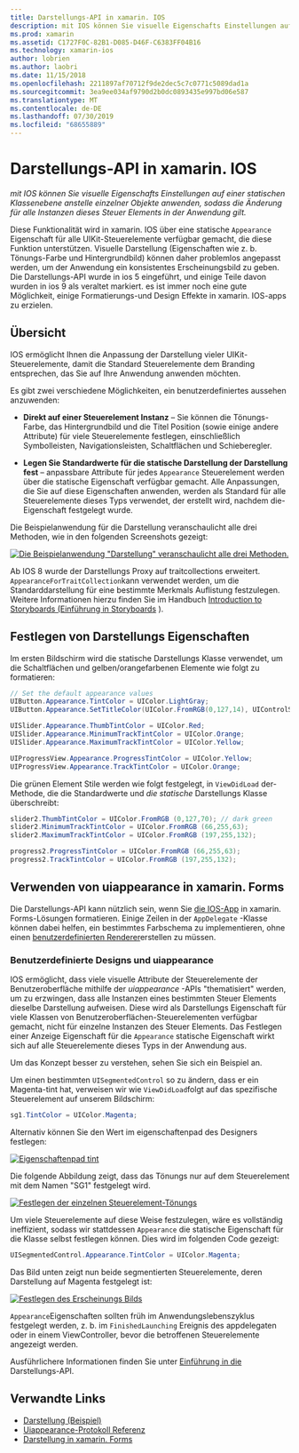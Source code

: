 ```yaml
---
title: Darstellungs-API in xamarin. IOS
description: mit IOS können Sie visuelle Eigenschafts Einstellungen auf einer statischen Klassenebene anstelle einzelner Objekte anwenden, sodass die Änderung für alle Instanzen dieses Steuer Elements in der Anwendung gilt.
ms.prod: xamarin
ms.assetid: C1727F0C-82B1-D085-D46F-C6383FF04B16
ms.technology: xamarin-ios
author: lobrien
ms.author: laobri
ms.date: 11/15/2018
ms.openlocfilehash: 2211897af70712f9de2dec5c7c0771c5089dad1a
ms.sourcegitcommit: 3ea9ee034af9790d2b0dc0893435e997bd06e587
ms.translationtype: MT
ms.contentlocale: de-DE
ms.lasthandoff: 07/30/2019
ms.locfileid: "68655889"
---
```

# <a name="appearance-api-in-xamarinios"></a>Darstellungs-API in xamarin. IOS

_mit IOS können Sie visuelle Eigenschafts Einstellungen auf einer statischen Klassenebene anstelle einzelner Objekte anwenden, sodass die Änderung für alle Instanzen dieses Steuer Elements in der Anwendung gilt._

Diese Funktionalität wird in xamarin. IOS über eine statische `Appearance` Eigenschaft für alle UIKit-Steuerelemente verfügbar gemacht, die diese Funktion unterstützen. Visuelle Darstellung (Eigenschaften wie z. b. Tönungs-Farbe und Hintergrundbild) können daher problemlos angepasst werden, um der Anwendung ein konsistentes Erscheinungsbild zu geben. Die Darstellungs-API wurde in ios 5 eingeführt, und einige Teile davon wurden in ios 9 als veraltet markiert. es ist immer noch eine gute Möglichkeit, einige Formatierungs-und Design Effekte in xamarin. IOS-apps zu erzielen.

## <a name="overview"></a>Übersicht

IOS ermöglicht Ihnen die Anpassung der Darstellung vieler UIKit-Steuerelemente, damit die Standard Steuerelemente dem Branding entsprechen, das Sie auf Ihre Anwendung anwenden möchten.

Es gibt zwei verschiedene Möglichkeiten, ein benutzerdefiniertes aussehen anzuwenden:

- **Direkt auf einer Steuerelement Instanz** – Sie können die Tönungs-Farbe, das Hintergrundbild und die Titel Position (sowie einige andere Attribute) für viele Steuerelemente festlegen, einschließlich Symbolleisten, Navigationsleisten, Schaltflächen und Schieberegler.

- **Legen Sie Standardwerte für die statische Darstellung der Darstellung fest** – anpassbare Attribute für jedes `Appearance` Steuerelement werden über die statische Eigenschaft verfügbar gemacht. Alle Anpassungen, die Sie auf diese Eigenschaften anwenden, werden als Standard für alle Steuerelemente dieses Typs verwendet, der erstellt wird, nachdem die-Eigenschaft festgelegt wurde.

Die Beispielanwendung für die Darstellung veranschaulicht alle drei Methoden, wie in den folgenden Screenshots gezeigt:

[![](introduction-to-the-appearance-api-images/appearance01-sml.png "Die Beispielanwendung \"Darstellung\" veranschaulicht alle drei Methoden.")](introduction-to-the-appearance-api-images/appearance01.png#lightbox)

Ab IOS 8 wurde der Darstellungs Proxy auf traitcollections erweitert.
 `AppearanceForTraitCollection`kann verwendet werden, um die Standarddarstellung für eine bestimmte Merkmals Auflistung festzulegen. Weitere Informationen hierzu finden Sie im Handbuch [Introduction to Storyboards (Einführung in Storyboards](~/ios/user-interface/storyboards/unified-storyboards.md) ).

## <a name="setting-appearance-properties"></a>Festlegen von Darstellungs Eigenschaften

Im ersten Bildschirm wird die statische Darstellungs Klasse verwendet, um die Schaltflächen und gelben/orangefarbenen Elemente wie folgt zu formatieren:

```csharp
// Set the default appearance values
UIButton.Appearance.TintColor = UIColor.LightGray;
UIButton.Appearance.SetTitleColor(UIColor.FromRGB(0,127,14), UIControlState.Normal);

UISlider.Appearance.ThumbTintColor = UIColor.Red;
UISlider.Appearance.MinimumTrackTintColor = UIColor.Orange;
UISlider.Appearance.MaximumTrackTintColor = UIColor.Yellow;

UIProgressView.Appearance.ProgressTintColor = UIColor.Yellow;
UIProgressView.Appearance.TrackTintColor = UIColor.Orange;
```

Die grünen Element Stile werden wie folgt festgelegt, in `ViewDidLoad` der-Methode, die die Standardwerte und *die statische* Darstellungs Klasse überschreibt:

```csharp
slider2.ThumbTintColor = UIColor.FromRGB (0,127,70); // dark green
slider2.MinimumTrackTintColor = UIColor.FromRGB (66,255,63);
slider2.MaximumTrackTintColor = UIColor.FromRGB (197,255,132);
```

```csharp
progress2.ProgressTintColor = UIColor.FromRGB (66,255,63);
progress2.TrackTintColor = UIColor.FromRGB (197,255,132);
```

## <a name="using-uiappearance-in-xamarinforms"></a>Verwenden von uiappearance in xamarin. Forms

Die Darstellungs-API kann nützlich sein, wenn Sie [die IOS-App](~/xamarin-forms/platform/ios/formatting.md#uiappearance) in xamarin. Forms-Lösungen formatieren. Einige Zeilen in der `AppDelegate` -Klasse können dabei helfen, ein bestimmtes Farbschema zu implementieren, ohne einen [benutzerdefinierten Renderer](~/xamarin-forms/app-fundamentals/custom-renderer/index.md)erstellen zu müssen.

### <a name="custom-themes-and-uiappearance"></a>Benutzerdefinierte Designs und uiappearance

IOS ermöglicht, dass viele visuelle Attribute der Steuerelemente der Benutzeroberfläche mithilfe der *uiappearance* -APIs "thematisiert" werden, um zu erzwingen, dass alle Instanzen eines bestimmten Steuer Elements dieselbe Darstellung aufweisen. Diese wird als Darstellungs Eigenschaft für viele Klassen von Benutzeroberflächen-Steuerelementen verfügbar gemacht, nicht für einzelne Instanzen des Steuer Elements. Das Festlegen einer Anzeige Eigenschaft für die `Appearance` statische Eigenschaft wirkt sich auf alle Steuerelemente dieses Typs in der Anwendung aus.

Um das Konzept besser zu verstehen, sehen Sie sich ein Beispiel an.

Um einen bestimmten `UISegmentedControl` so zu ändern, dass er ein Magenta-tint hat, verweisen wir wie `ViewDidLoad`folgt auf das spezifische Steuerelement auf unserem Bildschirm:

```csharp
sg1.TintColor = UIColor.Magenta;
```

Alternativ können Sie den Wert im eigenschaftenpad des Designers festlegen:

[![](introduction-to-the-appearance-api-images/propertiespadtint.png "Eigenschaftenpad tint")](introduction-to-the-appearance-api-images/propertiespadtint.png#lightbox)

Die folgende Abbildung zeigt, dass das Tönungs nur auf dem Steuerelement mit dem Namen "SG1" festgelegt wird.

[![](introduction-to-the-appearance-api-images/image53.png "Festlegen der einzelnen Steuerelement-Tönungs")](introduction-to-the-appearance-api-images/image53.png#lightbox)

Um viele Steuerelemente auf diese Weise festzulegen, wäre es vollständig ineffizient, sodass wir stattdessen `Appearance` die statische Eigenschaft für die Klasse selbst festlegen können. Dies wird im folgenden Code gezeigt:

```csharp
UISegmentedControl.Appearance.TintColor = UIColor.Magenta;
```

Das Bild unten zeigt nun beide segmentierten Steuerelemente, deren Darstellung auf Magenta festgelegt ist:

[![](introduction-to-the-appearance-api-images/image54.png "Festlegen des Erscheinungs Bilds")](introduction-to-the-appearance-api-images/image54.png#lightbox)

`Appearance`Eigenschaften sollten früh im Anwendungslebenszyklus festgelegt werden, z. b. im `FinishedLaunching` Ereignis des appdelegaten oder in einem ViewController, bevor die betroffenen Steuerelemente angezeigt werden.

Ausführlichere Informationen finden Sie unter [Einführung in die](~/ios/user-interface/ios-ui/introduction-to-the-appearance-api.md) Darstellungs-API.

## <a name="related-links"></a>Verwandte Links

- [Darstellung (Beispiel)](https://docs.microsoft.com/samples/xamarin/ios-samples/appearance)
- [Uiappearance-Protokoll Referenz](https://developer.apple.com/library/ios/documentation/UIKit/Reference/UIAppearance_Protocol/)
- [Darstellung in xamarin. Forms](~/xamarin-forms/platform/ios/formatting.md#uiappearance)
